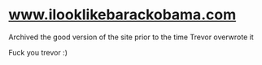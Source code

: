 # www.ilooklikebarackobama.com
Archived the good version of the site prior to the time Trevor overwrote it

Fuck you trevor :)
